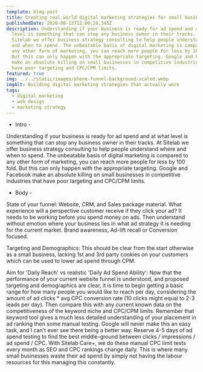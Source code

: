 ```yaml
---
template: blog-post
title: Creating real world digital marketing strategies for small business
publishedDate: 2020-08-13T12:00:28.345Z
description: Understanding if your business is ready for ad spend and at what
  level is something that can stop any business owner in their tracks. At
  Sitelab we offer business strategy consulting to help people understand where
  and when to spend. The unbeatable basis of digital marketing is compared to
  any other form of marketing, you can reach more people for less by 100 fold.
  But this can only happen with the appropriate targeting. Google and Facebook
  make an absolute killing on small businesses in competitive industries that
  have poor targeting and CPC/CPM limits.
featured: true
img: ../../static/images/phone-funnel-background-scaled.webp
imgAlt: Building digital marketing strategies that actually work
tags:
  - digital marketing
  - web design
  - marketing strategy
---
```



* Intro -

Understanding if your business is ready for ad spend and at what level is something that can stop any business owner in their tracks. At Sitelab we offer business strategy consulting to help people understand where and when to spend. The unbeatable basis of digital marketing is compared to any other form of marketing, you can reach more people for less by 100 fold. But this can only happen with the appropriate targeting. Google and Facebook make an absolute killing on small businesses in competitive industries that have poor targeting and CPC/CPM limits.





* Body - 

State of your funnel: Website, CRM, and Sales package material. What experience will a perspective customer receive if they click your ad? It needs to be working before you spend money on ads. Then understand without emotion where your business lies in what ad strategy it is needing for the current market. Brand awareness, Ad-lift recall or Conversion focused.

Targeting and Demographics: This should be clear from the start otherwise as a small business, lacking 1st and 3rd party cookies on your customers which can be used to lower ad spend through CPM.

Aim for 'Daily Reach' vs realistic 'Daily Ad Spend Ability': Now that the performance of your current website funnel is understood, and proposed targeting and demographics are clear, it is time to begin getting a basic range for how many people you would like to reach per day, considering the amount of ad clicks * avg CPC conversion rate (10 clicks might equal to 2-3 leads per day). Then compare this with any current known data on the competitiveness of the keyword niche and CPC/CPM limits. Remember that keyword tool gives a much less detailed understanding of your placement in ad ranking then some manual testing. Google will never make this an easy task, and I can't ever see there being a better way. Reserve 4-5 days of ad spend testing to find the best middle-ground between clicks / impressions / ad spend / CPC. With Sitelab Care+, we do these manual CPC limit tests every month as SEO and CPC rankings change daily. This is where many small businesses waste their ad spend by simply not having the labour resources for this managing this constantly.